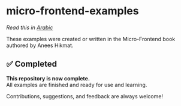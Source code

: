 # micro-frontend-examples
*Read this in [Arabic](README.md)*

These examples were created or written in the Micro-Frontend book authored by Anees Hikmat.

## ✅ Completed

**This repository is now complete.**  
All examples are finished and ready for use and learning.

Contributions, suggestions, and feedback are always welcome!